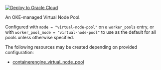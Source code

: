 [![Deploy to Oracle Cloud](https://oci-resourcemanager-plugin.plugins.oci.oraclecloud.com/latest/deploy-to-oracle-cloud.svg)](https://cloud.oracle.com/resourcemanager/stacks/create?zipUrl=https://objectstorage.ap-osaka-1.oraclecloud.com/p/VYW4Rc8Q57asWu1DeqUrLkBZ7CMuNe6TsQdCfIsBUEMSLtH6a3zVD5zEwteRYlLW/n/hpc_limited_availability/b/tfoke/o/oke-workers-only.zip&zipUrlVariables={"worker_pool_mode":"Virtual%20Node%20Pool","worker_pool_name":"oke-virtual-node-pool"})

<p>
An OKE-managed Virtual Node Pool.

Configured with `mode = "virtual-node-pool"` on a `worker_pools` entry, or with `worker_pool_mode = "virtual-node-pool"` to use as the default for all pools unless otherwise specified.
</p>

The following resources may be created depending on provided configuration:
* <a href=https://registry.terraform.io/providers/oracle/oci/latest/docs/resources/containerengine_virtual_node_pool>containerengine_virtual_node_pool</a>
